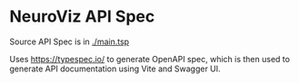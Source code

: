 # NeuroViz API Spec

Source API Spec is in [./main.tsp](./main.tsp)

Uses https://typespec.io/ to generate OpenAPI spec, which is then used to generate API documentation using Vite and Swagger UI.

